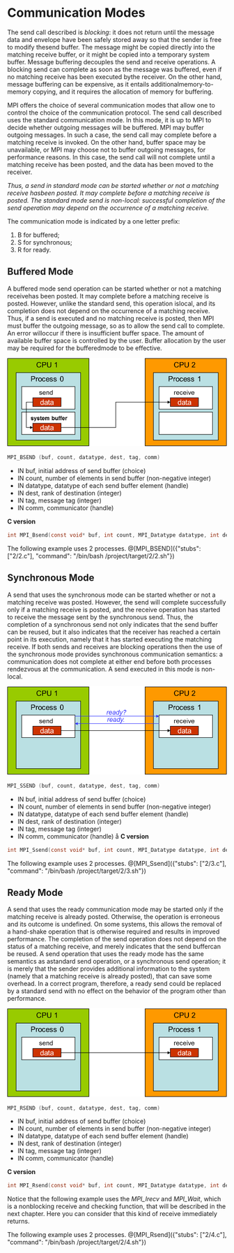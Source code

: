 # Communication Modes

The send call described is _blocking_:  it does not return until the message data and envelope have been safely stored away so that the sender is free to modify thesend buffer.  The message might be copied directly into the matching receive buffer, or it might be copied into a temporary system buffer. Message buffering decouples the send and receive operations.  A blocking send can complete as soon as the message was buffered, even if no matching receive has been executed bythe receiver.  On the other hand, message buffering can be expensive, as it entails additionalmemory-to-memory copying, and it requires the allocation of memory for buffering.

MPI offers the choice of several communication modes that allow one to control the choice of the communication protocol. The send call described uses the standard communication mode.  In this mode, it is up to MPI to decide whether outgoing messages will be buffered. MPI may buffer outgoing messages.  In such a case,  the send call may complete before a matching receive is invoked.  On the other hand, buffer space may be unavailable, or MPI may choose not to buffer outgoing messages, for performance reasons.  In this case, the send call will not complete until a matching receive has been posted, and the data has been moved to the receiver.

_Thus, a send in standard mode can be started whether or not a matching receive hasbeen posted.  It may complete before a matching receive is posted.  The standard mode send is non-local:  successful completion of the send operation may depend on the occurrence of a matching receive._

The communication mode is indicated by a one letter prefix:
1. B for buffered;
2. S for synchronous;
3. R for ready.

## Buffered Mode

A buffered mode send operation can be started whether or not a matching receivehas been posted.  It may complete before a matching receive is posted.  However, unlike the standard send, this operation islocal, and its completion does not depend on the occurrence of a matching receive.  Thus, if a send is executed and no matching receive is posted, then MPI must buffer the outgoing message, so as to allow the send call to complete. An error willoccur if there is insufficient buffer space.  The amount of available buffer space is controlled by the user.  Buffer allocation by the user may be required for the bufferedmode to be effective.

![buffered_send](/img/buffered.jpg) 

```c
MPI_BSEND (buf, count, datatype, dest, tag, comm)
```
- IN buf, initial address of send buffer (choice)
- IN count, number of elements in send buffer (non-negative integer)
- IN datatype, datatype of each send buffer element (handle)
- IN dest, rank of destination (integer)
- IN tag, message tag (integer)
- IN comm, communicator (handle)

**C version**
```c
int MPI_Bsend(const void* buf, int count, MPI_Datatype datatype, int dest,int tag, MPI_Comm comm)
```
The following example uses 2 processes.
@[MPI_BSEND]({"stubs": ["2/2.c"], "command": "/bin/bash /project/target/2/2.sh"})


## Synchronous Mode

A send that uses the synchronous mode can be started whether or not a matching receive was posted. However, the send will complete successfully only if a matching receive is posted, and the receive operation has started to receive the message sent by the synchronous send.  Thus, the completion of a synchronous send not only indicates that the send buffer can  be  reused,  but  it  also  indicates  that  the  receiver  has  reached  a  certain  point  in  its execution,  namely that it has started executing the matching receive.  If both sends and receives are blocking operations then the use of the synchronous mode provides synchronous communication semantics:  a communication does not complete at either end before both processes rendezvous at the communication.  A send executed in this mode is non-local.

![synch_send](/img/synch.jpg)

```c
MPI_SSEND (buf, count, datatype, dest, tag, comm)
```
- IN buf, initial address of send buffer (choice)
- IN count, number of elements in send buffer (non-negative integer)
- IN datatype, datatype of each send buffer element (handle)
- IN dest, rank of destination (integer)
- IN tag, message tag (integer)
- IN comm, communicator (handle)
å
**C version**
```c
int MPI_Ssend(const void* buf, int count, MPI_Datatype datatype, int dest,int tag, MPI_Comm comm)
```
The following example uses 2 processes.
@[MPI_Ssend]({"stubs": ["2/3.c"], "command": "/bin/bash /project/target/2/3.sh"})


## Ready Mode

A send that uses the ready communication mode may be started only if the matching receive is already posted.  Otherwise, the operation is erroneous and its outcome is undefined.  On some systems, this allows the removal of a hand-shake operation that is otherwise required and results in improved performance.  The completion of the send operation does not depend on the status of a matching receive, and merely indicates that the send buffercan be reused.  A send operation that uses the ready mode has the same semantics as astandard  send  operation,  or  a  synchronous  send  operation;  it  is  merely  that  the  sender provides additional information to the system (namely that a matching receive is already posted), that can save some overhead.  In a correct program, therefore, a ready send could be replaced by a standard send with no effect on the behavior of the program other than performance.


![ready_send](/img/ready.jpg)

```c
MPI_RSEND (buf, count, datatype, dest, tag, comm)
```
- IN buf, initial address of send buffer (choice)
- IN count, number of elements in send buffer (non-negative integer)
- IN datatype, datatype of each send buffer element (handle)
- IN dest, rank of destination (integer)
- IN tag, message tag (integer)
- IN comm, communicator (handle)

**C version**
```c
int MPI_Rsend(const void* buf, int count, MPI_Datatype datatype, int dest,int tag, MPI_Comm comm)
```

Notice that the following example uses the _MPI\_Irecv_ and _MPI\_Wait_, which is a nonblocking receive and checking function, that will be described in the next chapter. Here you can consider that this kind of receive immediately returns.

The following example uses 2 processes.
@[MPI_Rsend]({"stubs": ["2/4.c"], "command": "/bin/bash /project/target/2/4.sh"})

